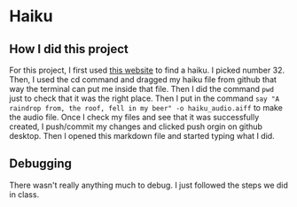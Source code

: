 # Haiku

## How I did this project

For this project, I first used [this website](https://reedsy.com/discovery/blog/haiku-poem-examples) to find a haiku. I picked number 32. Then, I used the cd command and dragged my haiku file from github that way the terminal can put me inside that file. Then I did the command `pwd` just to check that it was the right place. Then I put in the command ` say "A raindrop from, the roof, fell in my beer" -o haiku_audio.aiff ` to make the audio file. Once I check my files and see that it was successfully created, I push/commit my changes and clicked push orgin on github desktop. Then I opened this markdown file and started typing what I did.

## Debugging

There wasn't really anything much to debug. I just followed the steps we did in class.


